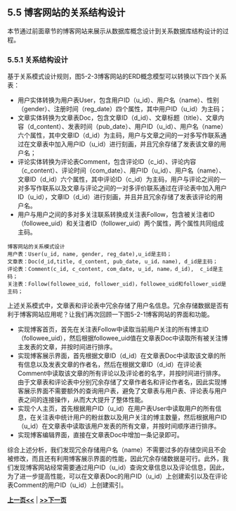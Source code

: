 ## 5.5  博客网站的关系结构设计

本节通过前面章节的博客网站来展示从数据库概念设计到关系数据库结构设计的过程。

### 5.5.1 关系结构设计

基于关系模式设计规则，图5-2-3博客网站的ERD概念模型可以转换以下四个关系表：

- 用户实体转换为用户表User，包含用户ID（u\_id）、用户名（name）、性别（gender）、注册时间（reg\_date）四个属性，其中用户ID（u\_id）为主码；
- 文章实体转换为文章表Doc，包含文章ID（d\_id）、文章标题（title）、文章内容（d\_content）、发表时间（pub\_date）、用户ID（u\_id）、用户名（name）六个属性，其中文章ID（d\_id）为主码，用户与文章之间的一对多写作联系通过在文章表中加入用户ID（u\_id）进行刻画，并且冗余存储了发表该文章的用户名；
- 评论实体转换为评论表Comment，包含评论ID（c\_id）、评论内容（c\_content）、评论时间（com\_date）、用户ID（u\_id）、用户名（name）、文章ID（d\_id）六个属性，其中评论ID（c\_id）为主码，用户与评论之间的一对多写作联系以及文章与评论之间的一对多评价联系通过在评论表中加入用户ID（u\_id），文章ID（d\_id）进行刻画，并且并且冗余存储了发表该评论的用户名。
- 用户与用户之间的多对多关注联系转换成关注表Follow，包含被关注者ID（followee_uid）和关注者ID（follower_uid）两个属性，两个属性共同组成主码。

```bson
博客网站的关系模式设计
用户表：User(u_id, name, gender, reg_date),u_id是主码； 
文章表：Doc(d_id,title, d_content, pub_date, u_id，name), d_id是主码；
评论表：Comment(c_id, c_content, com_date, u_id, name，d_id),  c_id是主码；
关注表：Follow(followee_uid, follower_uid)，followee_uid和follower_uid是主码；
```

上述关系模式中，文章表和评论表中冗余存储了用户名信息。冗余存储数据是否有利于博客网站应用呢？让我们再次回顾一下图5-2-1博客网站的界面和功能。


* 实现博客首页，首先在关注表Follow中读取当前用户关注的所有博主ID（followee_uid），然后根据followee_uid值在文章表Doc中读取所有被关注博主发表的文章，并按时间进行排序。
* 实现博客展示界面，首先根据文章ID（d\_id）在文章表Doc中读取该文章的所有信息以及发表文章的作者名，然后在根据文章ID（d\_id）在评论表Comment中读取该文章的所有评论以及评论者的名字，并按时间进行排序。由于文章表和评论表中分别冗余存储了文章作者名和评论作者名，因此实现博客展示界面不需要额外的查询用户表，避免了文章表与用户表、评论表与用户表之间的连接操作，从而大大提升了整体性能。
* 实现个人主页，首先根据用户ID（u\_id）在用户表User中读取用户的所有信息，在关注表中统计用户的粉丝数以及用户关注的博主数量，然后根据用户ID（u\_id）在文章表中读取该用户发表的所有文章，并按时间顺序进行排序。
* 实现博客编辑界面，直接在文章表Doc中增加一条记录即可。

综合上述分析，我们发现冗余存储用户名（name）不需要过多的存储空间且不会被修改，而且还有利用博客展示界面的性能，因此冗余存储数据是可行。此外，我们发现博客网站经常需要通过用户ID（u\_id）查询文章信息以及评论信息，因此，为了进一步提高性能，可以在文章表Doc的用户ID（u\_id）上创建索引以及在评论表Comment的用户ID（u\_id）上创建索引。

[**上一页<<**](chapter5.4.-Rmd) | [**>>下一页**](chapter5.6-D.md)








